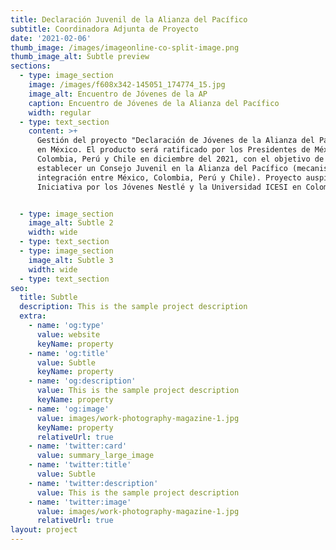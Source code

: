 ```yaml
---
title: Declaración Juvenil de la Alianza del Pacífico
subtitle: Coordinadora Adjunta de Proyecto
date: '2021-02-06'
thumb_image: /images/imageonline-co-split-image.png
thumb_image_alt: Subtle preview
sections:
  - type: image_section
    image: /images/f608x342-145051_174774_15.jpg
    image_alt: Encuentro de Jóvenes de la AP
    caption: Encuentro de Jóvenes de la Alianza del Pacífico
    width: regular
  - type: text_section
    content: >+
      Gestión del proyecto "Declaración de Jóvenes de la Alianza del Pacífico"
      en México. El producto será ratificado por los Presidentes de México,
      Colombia, Perú y Chile en diciembre del 2021, con el objetivo de
      establecer un Consejo Juvenil en la Alianza del Pacífico (mecanismo de
      integración entre México, Colombia, Perú y Chile). Proyecto auspiciado por
      Iniciativa por los Jóvenes Nestlé y la Universidad ICESI en Colombia.


  - type: image_section
    image_alt: Subtle 2
    width: wide
  - type: text_section
  - type: image_section
    image_alt: Subtle 3
    width: wide
  - type: text_section
seo:
  title: Subtle
  description: This is the sample project description
  extra:
    - name: 'og:type'
      value: website
      keyName: property
    - name: 'og:title'
      value: Subtle
      keyName: property
    - name: 'og:description'
      value: This is the sample project description
      keyName: property
    - name: 'og:image'
      value: images/work-photography-magazine-1.jpg
      keyName: property
      relativeUrl: true
    - name: 'twitter:card'
      value: summary_large_image
    - name: 'twitter:title'
      value: Subtle
    - name: 'twitter:description'
      value: This is the sample project description
    - name: 'twitter:image'
      value: images/work-photography-magazine-1.jpg
      relativeUrl: true
layout: project
---
```

